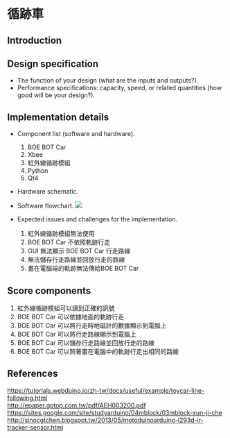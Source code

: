 # 循跡車

## Introduction


## Design specification
* The function of your design (what are the inputs and outputs?).
* Performance specifications: capacity, speed, or related quantities (how good will be your design?).

## Implementation details
* Component list (software and hardware).
  1. BOE BOT Car  
  2. Xbee  
  3. 紅外線循跡模組  
  4. Python  
  5. Qt4  

* Hardware schematic.  
  
* Software flowchart. 
![](http://gitlab.larc-nthu.net/106061209/midterm/raw/master/Schematic.png)
* Expected issues and challenges for the implementation.  
  1. 紅外線循跡模組無法使用
  2. BOE BOT Car 不依照軌跡行走
  3. GUI 無法顯示 BOE BOT Car 行走路線
  4. 無法儲存行走路線並回放行走的路線
  5. 畫在電腦端的軌跡無法傳給BOE BOT Car

## Score components
1. 紅外線循跡模組可以讀到正確的訊號
2. BOE BOT Car 可以依據地面的軌跡行走
3. BOE BOT Car 可以將行走時地磁計的數據顯示到電腦上
4. BOE BOT Car 可以將行走路線顯示到電腦上
5. BOE BOT Car 可以儲存行走路線並回放行走的路線
6. BOE BOT Car 可以照著畫在電腦中的軌跡行走出相同的路線

## References
https://tutorials.webduino.io/zh-tw/docs/useful/example/toycar-line-following.html  
http://epaper.gotop.com.tw/pdf/AEH003200.pdf  
https://sites.google.com/site/studyarduino/04mblock/03mblock-xun-ji-che  
http://sinocgtchen.blogspot.tw/2013/05/motoduinoarduino-l293d-ir-tracker-sensor.html  
